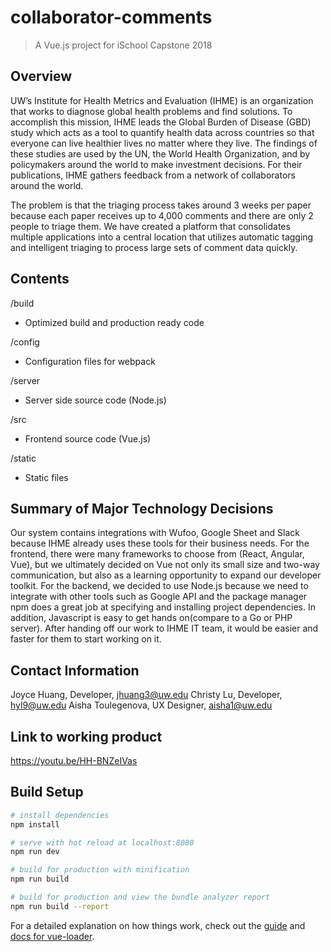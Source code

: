 # collaborator-comments
> A Vue.js project for iSchool Capstone 2018


## Overview

UW’s Institute for Health Metrics and Evaluation (IHME) is an organization that works to diagnose global health problems and find solutions. To accomplish this mission, IHME leads the Global Burden of Disease (GBD) study which acts as a tool to quantify health data across countries so that everyone can live healthier lives no matter where they live. The findings of these studies are used by the UN, the World Health Organization, and by policymakers around the world to make investment decisions. For their publications, IHME gathers feedback from a network of collaborators around the world. 

The problem is that the triaging process takes around 3 weeks per paper because each paper receives up to 4,000 comments and there are only 2 people to triage them. We have created a platform that consolidates multiple applications into a central location that utilizes automatic tagging and intelligent triaging to process large sets of comment data quickly. 

## Contents

/build
- Optimized build and production ready code

/config
- Configuration files for webpack

/server
- Server side source code (Node.js)

/src
- Frontend source code (Vue.js)

/static
- Static files

## Summary of Major Technology Decisions

Our system contains integrations with Wufoo, Google Sheet and Slack because IHME already uses these tools for their business needs.
For the frontend, there were many frameworks to choose from (React, Angular, Vue), but we ultimately decided on Vue not only its small size and two-way communication, but also as a learning opportunity to expand our developer toolkit. 
For the backend, we decided to use Node.js because we need to integrate with other tools such as Google API and the package manager npm does a great job at specifying and installing project dependencies. In addition, Javascript is easy to get hands on(compare to a Go or PHP server). After handing off our work to IHME IT team, it would be easier and faster for them to start working on it.

## Contact Information

Joyce Huang, Developer, jhuang3@uw.edu
Christy Lu, Developer, hyl9@uw.edu
Aisha Toulegenova, UX Designer, aisha1@uw.edu

## Link to working product
https://youtu.be/HH-BNZeIVas



## Build Setup

``` bash
# install dependencies
npm install

# serve with hot reload at localhost:8080
npm run dev

# build for production with minification
npm run build

# build for production and view the bundle analyzer report
npm run build --report
```

For a detailed explanation on how things work, check out the [guide](http://vuejs-templates.github.io/webpack/) and [docs for vue-loader](http://vuejs.github.io/vue-loader).
